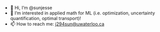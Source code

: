 - 👋 Hi, I’m @sunjesse
- 👀 I’m interested in applied math for ML (i.e. optimization, uncertainty quantification, optimal transport)!
- 📫 How to reach me: j294sun@uwaterloo.ca

<!---
sunjesse/sunjesse is a ✨ special ✨ repository because its `README.md` (this file) appears on your GitHub profile.
You can click the Preview link to take a look at your changes.
--->

